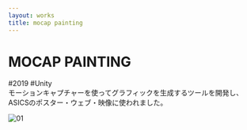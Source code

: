 ```yaml
---
layout: works
title: mocap painting
---
```


# MOCAP PAINTING

<div class="tags">#2019 #Unity</div>

<div class="description">
  モーションキャプチャーを使ってグラフィックを生成するツールを開発し、ASICSのポスター・ウェブ・映像に使われました。
</div>

![01](./100.png)
